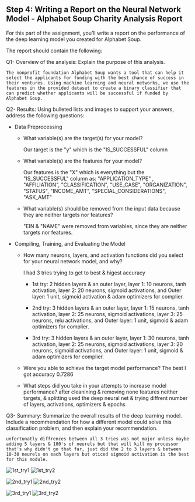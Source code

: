 ## Step 4: Writing a Report on the Neural Network Model - Alphabet Soup Charity Analysis Report

For this part of the assignment, you’ll write a report on the performance of the deep learning model you created for Alphabet Soup.

The report should contain the following:

Q1- Overview of the analysis: Explain the purpose of this analysis.
    
    The nonprofit foundation Alphabet Soup wants a tool that can help it select the applicants for funding with the best chance of success in their ventures. Using machine learning and neural networks, we use the features in the provided dataset to create a binary classifier that can predict whether applicants will be successful if funded by Alphabet Soup.


Q2- Results: Using bulleted lists and images to support your answers, address the following questions:

- Data Preprocessing

  - What variable(s) are the target(s) for your model?
    
    Our target is the "y" which is the "IS_SUCCESSFUL" column

  - What variable(s) are the features for your model?
    
    Our features is the "X" which is everything but the "IS_SUCCESSFUL" column
    as: "APPLICATION_TYPE" , "AFFILIATION", "CLASSIFICATION", "USE_CASE", "ORGANIZATION", "STATUS", "INCOME_AMT", "SPECIAL_CONSIDERATIONS", "ASK_AMT"

  - What variable(s) should be removed from the input data because they are neither targets nor features?
    
    "EIN & "NAME" were removed from variables, since they are neither targets nor features.
    
- Compiling, Training, and Evaluating the Model

  - How many neurons, layers, and activation functions did you select for your neural network model, and why?
    
    I had 3 tries trying to get to best & higest accuracy

    - 1st try: 2 hidden layers & an outer layer, layer 1: 10 neurons, tanh activation, layer 2: 20 neurons, sigmoid activations, and Outer layer: 1 unit, sigmoid activation & adam optimizers for complier. 

    - 2nd try: 3 hidden layers & an outer layer, layer 1: 15 neurons, tanh activation, layer 2: 25 neurons, sigmoid activations, layer 3: 25 neurons, relu activations, and Outer layer: 1 unit, sigmoid & adam optimizers for complier.

    - 3rd try: 3 hidden layers & an outer layer, layer 1: 30 neurons, tanh activation, layer 2: 25 neurons, sigmoid activations, layer 3: 20 neurons, sigmoid activations, and Outer layer: 1 unit, sigmoid & adam optimizers for complier.

  - Were you able to achieve the target model performance?
    The best I got accuracy  0.7286

  - What steps did you take in your attempts to increase model performance?
    after cleanining & removing none features neither targets, & splitting used the deep neural net & trying diffrent number of layers, activations, optimizers & epochs

Q3- Summary: Summarize the overall results of the deep learning model. Include a recommendation for how a different model could solve this classification problem, and then explain your recommendation.

    unfortunatly diffrences between all 3 tries was not major unless maybe adding 5 layers & 100's of neurels but that will kill my processor that's why didn't go that far, just did the 2 to 3 layers & between 10-30 neurels on each layers but oticed sigmoid activation is the best for this module.


![1st_try1](https://github.com/hanydief/deep_learning-Charity_Challenge/blob/main/Images/1st_try_code.png)
![1st_try2](https://github.com/hanydief/deep_learning-Charity_Challenge/blob/main/Images/1st_try_results.png)

![2nd_try1](https://github.com/hanydief/deep_learning-Charity_Challenge/blob/main/Images/2nd_try_code.png)
![2nd_try2](https://github.com/hanydief/deep_learning-Charity_Challenge/blob/main/Images/2nd_try_results.png)

![3rd_try1](https://github.com/hanydief/deep_learning-Charity_Challenge/blob/main/Images/3rd_try_code.png)
![3rd_try2](https://github.com/hanydief/deep_learning-Charity_Challenge/blob/main/Images/3rd_try_results.png)
